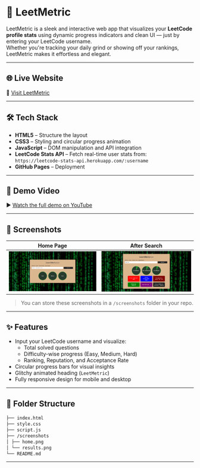 # 🚀 LeetMetric

LeetMetric is a sleek and interactive web app that visualizes your **LeetCode profile stats** using dynamic progress indicators and clean UI — just by entering your LeetCode username.  
Whether you're tracking your daily grind or showing off your rankings, LeetMetric makes it effortless and elegant.

---

## 🌐 Live Website

🔗 [Visit LeetMetric](https://hetashah30.github.io/LeetMetric/)  

---

## 🛠 Tech Stack

- **HTML5** – Structure the layout
- **CSS3** – Styling and circular progress animation
- **JavaScript** – DOM manipulation and API integration
- **LeetCode Stats API** – Fetch real-time user stats from:  
  `https://leetcode-stats-api.herokuapp.com/:username`
- **GitHub Pages** – Deployment

---

## 🎥 Demo Video

▶️ [Watch the full demo on YouTube](https://youtu.be/3m3oJtNNKHE?si=hFV7fLYOB_k_1BtS)  

---

## 📸 Screenshots

| Home Page | After Search |
|-----------|--------------|
| ![Home Screenshot](/home.png) | ![Results Screenshot](./results.png) |

> You can store these screenshots in a `/screenshots` folder in your repo.

---

## ✨ Features

- Input your LeetCode username and visualize:
  - Total solved questions
  - Difficulty-wise progress (Easy, Medium, Hard)
  - Ranking, Reputation, and Acceptance Rate
- Circular progress bars for visual insights
- Glitchy animated heading (`LeetMetric`)
- Fully responsive design for mobile and desktop

---

## 📁 Folder Structure

```
├── index.html
├── style.css
├── script.js
├── /screenshots
│ ├── home.png
│ └── results.png
└── README.md
```

---
